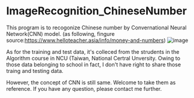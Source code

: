 # ImageRecognition_ChineseNumber
This program is to recogonize Chinese number by Convernational Neural Network(CNN) model.
(as following, fingure source:https://www.helloteacher.asia/info/money-and-numbers) 
![image](https://user-images.githubusercontent.com/24763190/126902567-1ac3d8ce-1147-4615-9156-5382ca9a4895.png)

As for the training and test data, it's colleced from the strudents in the Algorithm course in NCU (Taiwan, National Certral Unversity.
Owing to those data belonging to school in fact, I don't have right to share those traing and testing data.

However, the concept of CNN is still same. Welcome to take them as reference.
If you have any question, please contact me further.
